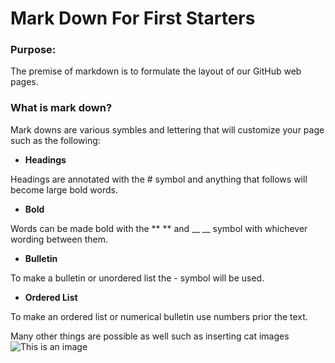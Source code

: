 # Mark Down For First Starters

### Purpose:
The premise of markdown is to formulate the layout of our GitHub web pages.

### What is mark down?
Mark downs are various symbles and lettering that will customize your page such as the following:

- **Headings**  

Headings are annotated with the # symbol and anything that follows will become large bold words.

- **Bold**

Words can be made bold with the ** ** and __ __ symbol with whichever wording between them.

- **Bulletin**

To make a bulletin or unordered list the - symbol will be used.

- **Ordered List**

To make an ordered list or numerical bulletin use numbers prior the text.

Many other things are possible as well such as inserting cat images
![This is an image](https://myoctocat.com/assets/images/base-octocat.svg)

